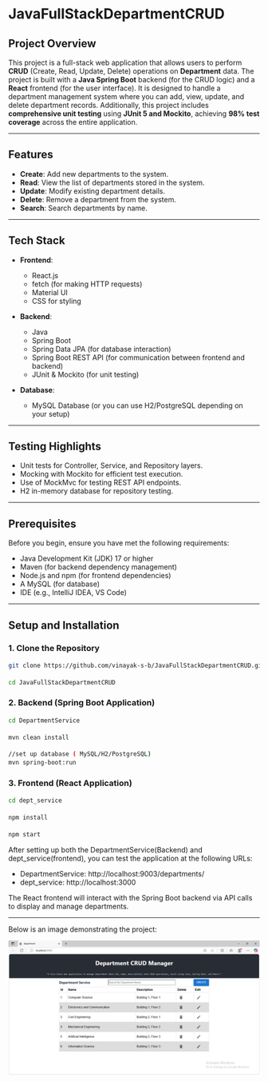 # JavaFullStackDepartmentCRUD


## Project Overview

This project is a full-stack web application that allows users to perform **CRUD** (Create, Read, Update, Delete) operations on **Department** data. The project is built with a **Java Spring Boot** backend (for the CRUD logic) and a **React** frontend (for the user interface). It is designed to handle a department management system where you can add, view, update, and delete department records.
Additionally, this project includes **comprehensive unit testing** using **JUnit 5 and Mockito**, achieving **98% test coverage** across the entire application.

---

## Features

- **Create**: Add new departments to the system.
- **Read**: View the list of departments stored in the system.
- **Update**: Modify existing department details.
- **Delete**: Remove a department from the system.
- **Search**: Search departments by name.

---

## Tech Stack

- **Frontend**: 
  - React.js
  - fetch (for making HTTP requests)
  - Material UI
  - CSS for styling 
  
- **Backend**: 
  - Java
  - Spring Boot
  - Spring Data JPA (for database interaction)
  - Spring Boot REST API (for communication between frontend and backend)
  - JUnit & Mockito (for unit testing)
  
- **Database**: 
  - MySQL Database (or you can use H2/PostgreSQL depending on your setup)

---

## Testing Highlights
  - Unit tests for Controller, Service, and Repository layers.
  - Mocking with Mockito for efficient test execution.
  - Use of MockMvc for testing REST API endpoints.
  - H2 in-memory database for repository testing.
    
---

## Prerequisites

Before you begin, ensure you have met the following requirements:

- Java Development Kit (JDK) 17 or higher
- Maven (for backend dependency management)
- Node.js and npm (for frontend dependencies)
- A MySQL (for database)
- IDE (e.g., IntelliJ IDEA, VS Code)

---
## Setup and Installation

### 1. Clone the Repository

```bash
git clone https://github.com/vinayak-s-b/JavaFullStackDepartmentCRUD.git

cd JavaFullStackDepartmentCRUD
```
### 2. Backend (Spring Boot Application)
```bash
cd DepartmentService

mvn clean install

//set up database ( MySQL/H2/PostgreSQL)
mvn spring-boot:run
```
### 3. Frontend (React Application)
``` bash
cd dept_service

npm install

npm start
```
After setting up both the DepartmentService(Backend) and dept_service(frontend), you can test the application at the following URLs:

- DepartmentService: http://localhost:9003/departments/
- dept_service: http://localhost:3000

The React frontend will interact with the Spring Boot backend via API calls to display and manage departments.

---
Below is an image demonstrating the project:

![Home Page Image](images/Home.PNG)



